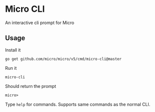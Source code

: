 # Micro CLI

An interactive cli prompt for Micro

## Usage

Install it

```
go get github.com/micro/micro/v5/cmd/micro-cli@master
```

Run it

```
micro-cli
```

Should return the prompt

```
micro>
```

Type `help` for commands. Supports same commands as the normal CLI.

